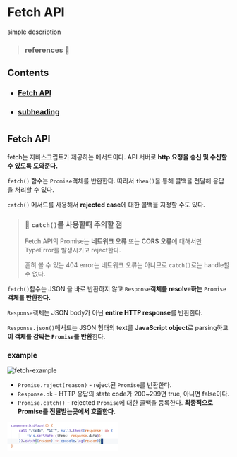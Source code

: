 # Fetch API

simple description  

> ### references 🔗

## Contents		
* ### [Fetch API](https://github.com/mingeun2154/skill/tree/main/JS/promise#promise-2)      
* ### [subheading](#)      

#    

## Fetch API
fetch는 자바스크립트가 제공하는 메서드이다. API 서버로 **http 요청을 송신 및 수신할 수 있도록 도와준다.**

`fetch()` 함수는 `Promise`객체를 반환한다. 따라서 `then()`을 통해 콜백을 전달해 응답을 처리할 수 있다.

`catch()` 메서드를 사용해서 **rejected case**에 대한 콜백을 지정할 수도 있다. 

> ### 🚨 `catch()`를 사용할때 주의할 점
> 
> Fetch API의 Promise는 **네트워크 오류** 또는 **CORS 오류**에 대해서만 TypeError를 발생시키고 reject한다.    
> 
> 흔히 볼 수 있는 404 error는 네트워크 오류는 아니므로 `catch()`로는 handle할 수 없다. 

`fetch()`함수는 JSON 을 바로 반환하지 않고 `Response`**객체를 resolve하는** `Promise`**객체를 반환한다.**

`Response`객체는 JSON body가 아닌 **entire HTTP response**를 반환한다.

`Response.json()`메서드는 JSON 형태의 text를 **JavaScript object**로 parsing하고 **이 객체를 감싸는 `Promise`를 반환**한다.

### example 

<img src="./img/fetch-example.jpeg" width="80%" alt="fetch-example">

* `Promise.reject(reason)` - reject된 `Promise`를 반환한다.
* `Response.ok` - HTTP 응답의 state code가 200~299면 true, 아니면 false이다.
* `Promise.catch()` - rejected `Promise`에 대한 콜백을 등록한다. **최종적으로 Promise를 전달받는곳에서 호출한다.** 

<img src="./img/catch.png" width="50%" alt="catch">
